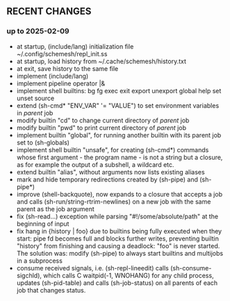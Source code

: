 ## RECENT CHANGES

### up to 2025-02-09

* at startup, (include/lang) initialization file ~/.config/schemesh/repl_init.ss
* at startup, load history from ~/.cache/schemesh/history.txt
* at exit, save history to the same file
* implement (include/lang)
* implement pipeline operator |&
* implement shell builtins: bg fg exec exit export unexport global help set unset source
* extend (sh-cmd* "ENV_VAR" '= "VALUE") to set environment variables in *parent* job
* modify builtin "cd" to change current directory of *parent* job
* modify builtin "pwd" to print current directory of *parent* job
* implement builtin "global", for running another builtin with its parent job set to (sh-globals)
* implement shell builtin "unsafe", for creating (sh-cmd*) commands whose first argument - the program name -
  is not a string but a closure, as for example the output of a subshell, a wildcard etc.
* extend builtin "alias", without arguments now lists existing aliases
* mark and hide temporary redirections created by (sh-pipe) and (sh-pipe*)
* improve (shell-backquote), now expands to a closure that accepts a job
  and calls (sh-run/string-rtrim-newlines) on a new job with the same parent as the job argument
* fix (sh-read...) exception while parsing "#!/some/absolute/path" at the beginning of input
* fix hang in {history | foo} due to builtins being fully executed when they start:
  pipe fd becomes full and blocks further writes, preventing builtin "history" from finishing
  and causing a deadlock: "foo" is never started.
  The solution was: modify (sh-pipe) to always start builtins and multijobs in a subprocess
* consume received signals, i.e. (sh-repl-lineedit) calls (sh-consume-sigchld),
  which calls C waitpid(-1, WNOHANG) for any child process, updates (sh-pid-table)
  and calls (sh-job-status) on all parents of each job that changes status.
